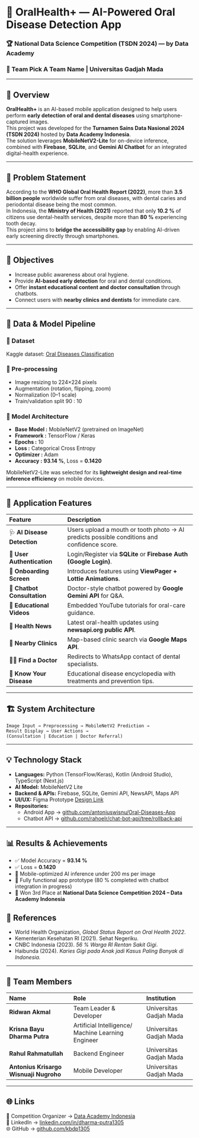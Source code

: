# 🦷 OralHealth+ — AI-Powered Oral Disease Detection App  
### 🏆 National Data Science Competition (TSDN 2024) — by Data Academy  
### 👥 Team Pick A Team Name | Universitas Gadjah Mada

---

## 📘 Overview
**OralHealth+** is an AI-based mobile application designed to help users perform **early detection of oral and dental diseases** using smartphone-captured images.  
This project was developed for the **Turnamen Sains Data Nasional 2024 (TSDN 2024)** hosted by **Data Academy Indonesia**.  
The solution leverages **MobileNetV2-Lite** for on-device inference, combined with **Firebase**, **SQLite**, and **Gemini AI Chatbot** for an integrated digital-health experience.

---

## 🎯 Problem Statement
According to the **WHO Global Oral Health Report (2022)**, more than **3.5 billion people** worldwide suffer from oral diseases, with dental caries and periodontal disease being the most common.  
In Indonesia, the **Ministry of Health (2021)** reported that only **10.2 %** of citizens use dental-health services, despite more than **80 %** experiencing tooth decay.  
This project aims to **bridge the accessibility gap** by enabling AI-driven early screening directly through smartphones.

---

## 🧩 Objectives
- Increase public awareness about oral hygiene.  
- Provide **AI-based early detection** for oral and dental conditions.  
- Offer **instant educational content and doctor consultation** through chatbots.  
- Connect users with **nearby clinics and dentists** for immediate care.

---

## 🧠 Data & Model Pipeline

### 🔹 Dataset  
Kaggle dataset: [Oral Diseases Classification](https://www.kaggle.com/datasets/salmansajid05/oral-diseases)  

### 🔹 Pre-processing
- Image resizing to 224×224 pixels  
- Augmentation (rotation, flipping, zoom)  
- Normalization (0–1 scale)  
- Train/validation split 90 : 10  

### 🔹 Model Architecture
- **Base Model :** MobileNetV2 (pretrained on ImageNet)  
- **Framework :** TensorFlow / Keras  
- **Epochs :** 10  
- **Loss :** Categorical Cross Entropy  
- **Optimizer :** Adam  
- **Accuracy :** **93.14 %**, Loss = **0.1420**  

MobileNetV2-Lite was selected for its **lightweight design and real-time inference efficiency** on mobile devices.

---

## 📱 Application Features

| Feature | Description |
|:--|:--|
| 🩺 **AI Disease Detection** | Users upload a mouth or tooth photo → AI predicts possible conditions and confidence score. |
| 👤 **User Authentication** | Login/Register via **SQLite** or **Firebase Auth (Google Login)**. |
| 🚀 **Onboarding Screen** | Introduces features using **ViewPager + Lottie Animations**. |
| 🤖 **Chatbot Consultation** | Doctor-style chatbot powered by **Google Gemini API** for Q&A. |
| 🎥 **Educational Videos** | Embedded YouTube tutorials for oral-care guidance. |
| 📰 **Health News** | Latest oral-health updates using **newsapi.org public API**. |
| 🏥 **Nearby Clinics** | Map-based clinic search via **Google Maps API**. |
| 👨‍⚕️ **Find a Doctor** | Redirects to WhatsApp contact of dental specialists. |
| 🧠 **Know Your Disease** | Educational disease encyclopedia with treatments and prevention tips. |

---

## 🏗️ System Architecture
```text
Image Input → Preprocessing → MobileNetV2 Prediction → 
Result Display → User Actions → 
(Consultation | Education | Doctor Referral)
```

---

## 💡 Technology Stack
- **Languages:** Python (TensorFlow/Keras), Kotlin (Android Studio), TypeScript (Next.js)  
- **AI Model:** MobileNetV2 Lite  
- **Backend & APIs:** Firebase, SQLite, Gemini API, NewsAPI, Maps API  
- **UI/UX:** Figma Prototype [Design Link](https://www.figma.com/design/ZJ1Hollm8wpcgAcPxY5QD0/Prototype-TSDN-2024---Oral-Diseases-App)  
- **Repositories:**  
  - Android App → [github.com/antoniuswisnu/Oral-Diseases-App](https://github.com/antoniuswisnu/Oral-Diseases-App)  
  - Chatbot API → [github.com/rahoelr/chat-bot-api/tree/rollback-api](https://github.com/rahoelr/chat-bot-api/tree/rollback-api)

---

## 📊 Results & Achievements
- ✅ Model Accuracy = **93.14 %**  
- ✅ Loss = **0.1420**  
- 🚀 Mobile-optimized AI inference under 200 ms per image  
- 🧩 Fully functional app prototype (80 % completed with chatbot integration in progress)  
- 🏅 Won 3rd Place at **National Data Science Competition 2024 – Data Academy Indonesia**


## 🧾 References
- World Health Organization, *Global Status Report on Oral Health 2022*.  
- Kementerian Kesehatan RI (2021). Sehat Negeriku.  
- CNBC Indonesia (2023). *56 % Warga RI Rentan Sakit Gigi*.  
- Haibunda (2024). *Karies Gigi pada Anak jadi Kasus Paling Banyak di Indonesia.*

---

## 👥 Team Members
| Name | Role | Institution |
|:--|:--|:--|
| **Ridwan Akmal** | Team Leader & Developer | Universitas Gadjah Mada |
| **Krisna Bayu Dharma Putra** | Artificial Intelligence/ Machine Learning Engineer | Universitas Gadjah Mada |
| **Rahul Rahmatullah** | Backend Engineer | Universitas Gadjah Mada |
| **Antonius Krisargo Wisnuaji Nugroho** | Mobile Developer | Universitas Gadjah Mada |

---

## 🌐 Links
📄 Competition Organizer → [Data Academy Indonesia](https://dataacademy.co.id)  
🔗 LinkedIn → [linkedin.com/in/dharma-putra1305](https://linkedin.com/in/dharma-putra1305)  
🌐 GitHub → [github.com/kbdp1305](https://github.com/kbdp1305)
